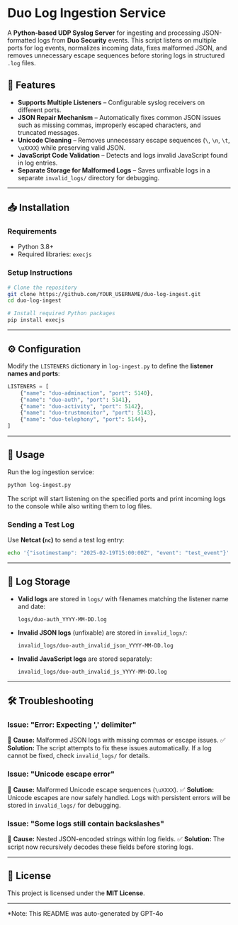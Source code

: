 # Duo Log Ingestion Service

A **Python-based UDP Syslog Server** for ingesting and processing JSON-formatted logs from **Duo Security** events. This script listens on multiple ports for log events, normalizes incoming data, fixes malformed JSON, and removes unnecessary escape sequences before storing logs in structured `.log` files.

## 🚀 Features

- **Supports Multiple Listeners** – Configurable syslog receivers on different ports.
- **JSON Repair Mechanism** – Automatically fixes common JSON issues such as missing commas, improperly escaped characters, and truncated messages.
- **Unicode Cleaning** – Removes unnecessary escape sequences (`\`, `\n`, `\t`, `\uXXXX`) while preserving valid JSON.
- **JavaScript Code Validation** – Detects and logs invalid JavaScript found in log entries.
- **Separate Storage for Malformed Logs** – Saves unfixable logs in a separate `invalid_logs/` directory for debugging.

---

## 📥 Installation

### **Requirements**
- Python 3.8+
- Required libraries: `execjs`

### **Setup Instructions**
```bash
# Clone the repository
git clone https://github.com/YOUR_USERNAME/duo-log-ingest.git
cd duo-log-ingest

# Install required Python packages
pip install execjs
```

---

## ⚙️ Configuration

Modify the `LISTENERS` dictionary in `log-ingest.py` to define the **listener names and ports**:

```python
LISTENERS = [
    {"name": "duo-adminaction", "port": 5140},
    {"name": "duo-auth", "port": 5141},
    {"name": "duo-activity", "port": 5142},
    {"name": "duo-trustmonitor", "port": 5143},
    {"name": "duo-telephony", "port": 5144},
]
```

---

## 🚀 Usage

Run the log ingestion service:
```bash
python log-ingest.py
```

The script will start listening on the specified ports and print incoming logs to the console while also writing them to log files.

### **Sending a Test Log**
Use **Netcat (`nc`)** to send a test log entry:
```bash
echo '{"isotimestamp": "2025-02-19T15:00:00Z", "event": "test_event"}' | nc -u -w1 127.0.0.1 5141
```

---

## 📂 Log Storage
- **Valid logs** are stored in `logs/` with filenames matching the listener name and date:
  ```
  logs/duo-auth_YYYY-MM-DD.log
  ```
- **Invalid JSON logs** (unfixable) are stored in `invalid_logs/`:
  ```
  invalid_logs/duo-auth_invalid_json_YYYY-MM-DD.log
  ```
- **Invalid JavaScript logs** are stored separately:
  ```
  invalid_logs/duo-auth_invalid_js_YYYY-MM-DD.log
  ```

---

## 🛠️ Troubleshooting

### **Issue: "Error: Expecting ',' delimiter"**
📌 **Cause:** Malformed JSON logs with missing commas or escape issues.
✅ **Solution:** The script attempts to fix these issues automatically. If a log cannot be fixed, check `invalid_logs/` for details.

### **Issue: "Unicode escape error"**
📌 **Cause:** Malformed Unicode escape sequences (`\uXXXX`).
✅ **Solution:** Unicode escapes are now safely handled. Logs with persistent errors will be stored in `invalid_logs/` for debugging.

### **Issue: "Some logs still contain backslashes"**
📌 **Cause:** Nested JSON-encoded strings within log fields.
✅ **Solution:** The script now recursively decodes these fields before storing logs.

---

## 📜 License
This project is licensed under the **MIT License**.

---

*Note: This README was auto-generated by GPT-4o

